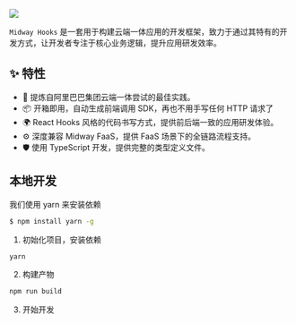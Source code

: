 ![](https://gw.alicdn.com/tfs/TB1OIvJAhn1gK0jSZKPXXXvUXXa-2880-1800.png)

`Midway Hooks` 是一套用于构建云端一体应用的开发框架，致力于通过其特有的开发方式，让开发者专注于核心业务逻辑，提升应用研发效率。

## ✨ 特性

- 🌈 提炼自阿里巴巴集团云端一体尝试的最佳实践。
- 📦 开箱即用，自动生成前端调用 SDK，再也不用手写任何 HTTP 请求了
- 🌍 React Hooks 风格的代码书写方式，提供前后端一致的应用研发体验。
- ⚙️ 深度兼容 Midway FaaS，提供 FaaS 场景下的全链路流程支持。
- 🛡 使用 TypeScript 开发，提供完整的类型定义文件。

## 本地开发

我们使用 yarn 来安装依赖

```bash
$ npm install yarn -g
```

1. 初始化项目，安装依赖

```bash
yarn
```

2. 构建产物

```bash
npm run build
```

3. 开始开发

